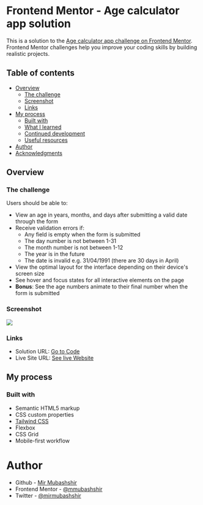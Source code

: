 # Frontend Mentor - Age calculator app solution

This is a solution to the [Age calculator app challenge on Frontend Mentor](https://www.frontendmentor.io/challenges/age-calculator-app-dF9DFFpj-Q). Frontend Mentor challenges help you improve your coding skills by building realistic projects. 

## Table of contents

- [Overview](#overview)
  - [The challenge](#the-challenge)
  - [Screenshot](#screenshot)
  - [Links](#links)
- [My process](#my-process)
  - [Built with](#built-with)
  - [What I learned](#what-i-learned)
  - [Continued development](#continued-development)
  - [Useful resources](#useful-resources)
- [Author](#author)
- [Acknowledgments](#acknowledgments)

## Overview

### The challenge

Users should be able to:

- View an age in years, months, and days after submitting a valid date through the form
- Receive validation errors if:
  - Any field is empty when the form is submitted
  - The day number is not between 1-31
  - The month number is not between 1-12
  - The year is in the future
  - The date is invalid e.g. 31/04/1991 (there are 30 days in April)
- View the optimal layout for the interface depending on their device's screen size
- See hover and focus states for all interactive elements on the page
- **Bonus**: See the age numbers animate to their final number when the form is submitted

### Screenshot

![](./screenshot.jpg)

### Links

- Solution URL: [Go to Code](https://github.com/mmubashshir/age-calculator)
- Live Site URL: [See live Website](https://mmubashshir.github.io/age-calculator/)

## My process

### Built with

- Semantic HTML5 markup
- CSS custom properties
- [Tailwind CSS](https://tailwindcss.com)
- Flexbox
- CSS Grid
- Mobile-first workflow

# Author

- Github - [Mir Mubashshir](https://www.github.com/mmubashshir)
- Frontend Mentor - [@mmubashshir](https://www.frontendmentor.io/profile/mmubashshir)
- Twitter - [@mirmubashshir](https://www.twitter.com/mirmubashshir)

